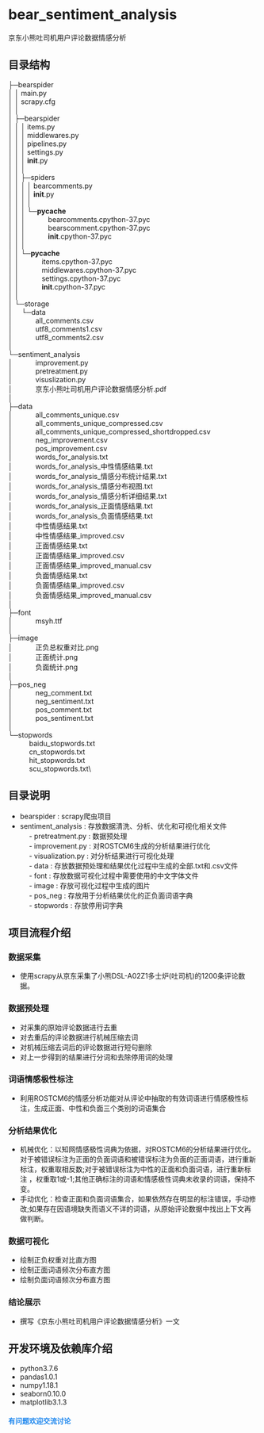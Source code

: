 # bear_sentiment_analysis
京东小熊吐司机用户评论数据情感分析

## 目录结构
├─bearspider\
│  │  main.py\
│  │  scrapy.cfg\
│  │\
│  ├─bearspider\
│  │  │  items.py\
│  │  │  middlewares.py\
│  │  │  pipelines.py\
│  │  │  settings.py\
│  │  │  __init__.py\
│  │  │\
│  │  ├─spiders\
│  │  │  │  bearcomments.py\
│  │  │  │  __init__.py\
│  │  │  │\
│  │  │  └─__pycache__\
│  │  │          &emsp;&emsp;&emsp;bearcomments.cpython-37.pyc\
│  │  │          &emsp;&emsp;&emsp;bearscomment.cpython-37.pyc\
│  │  │          &emsp;&emsp;&emsp;__init__.cpython-37.pyc\
│  │  │\
│  │  └─__pycache__\
│  │          &emsp;&emsp;&emsp;items.cpython-37.pyc\
│  │          &emsp;&emsp;&emsp;middlewares.cpython-37.pyc\
│  │          &emsp;&emsp;&emsp;settings.cpython-37.pyc\
│  │          &emsp;&emsp;&emsp;__init__.cpython-37.pyc\
│  │\
│  └─storage\
│      &emsp;└─data\
│              &emsp;&emsp;&emsp;all_comments.csv\
│              &emsp;&emsp;&emsp;utf8_comments1.csv\
│              &emsp;&emsp;&emsp;utf8_comments2.csv\
│\
└─sentiment_analysis\
    │  &emsp;&emsp;&emsp;improvement.py\
    │  &emsp;&emsp;&emsp;pretreatment.py\
    │  &emsp;&emsp;&emsp;visuslization.py\
    │  &emsp;&emsp;&emsp;京东小熊吐司机用户评论数据情感分析.pdf\
    │\
    ├─data\
    │      &emsp;&emsp;&emsp;all_comments_unique.csv\
    │      &emsp;&emsp;&emsp;all_comments_unique_compressed.csv\
    │      &emsp;&emsp;&emsp;all_comments_unique_compressed_shortdropped.csv\
    │      &emsp;&emsp;&emsp;neg_improvement.csv\
    │      &emsp;&emsp;&emsp;pos_improvement.csv\
    │      &emsp;&emsp;&emsp;words_for_analysis.txt\
    │      &emsp;&emsp;&emsp;words_for_analysis_中性情感结果.txt\
    │      &emsp;&emsp;&emsp;words_for_analysis_情感分布统计结果.txt\
    │      &emsp;&emsp;&emsp;words_for_analysis_情感分布视图.txt\
    │      &emsp;&emsp;&emsp;words_for_analysis_情感分析详细结果.txt\
    │      &emsp;&emsp;&emsp;words_for_analysis_正面情感结果.txt\
    │      &emsp;&emsp;&emsp;words_for_analysis_负面情感结果.txt\
    │      &emsp;&emsp;&emsp;中性情感结果.txt\
    │      &emsp;&emsp;&emsp;中性情感结果_improved.csv\
    │      &emsp;&emsp;&emsp;正面情感结果.txt\
    │      &emsp;&emsp;&emsp;正面情感结果_improved.csv\
    │      &emsp;&emsp;&emsp;正面情感结果_improved_manual.csv\
    │      &emsp;&emsp;&emsp;负面情感结果.txt\
    │      &emsp;&emsp;&emsp;负面情感结果_improved.csv\
    │      &emsp;&emsp;&emsp;负面情感结果_improved_manual.csv\
    │\
    ├─font\
    │      &emsp;&emsp;&emsp;msyh.ttf\
    │\
    ├─image\
    │      &emsp;&emsp;&emsp;正负总权重对比.png\
    │      &emsp;&emsp;&emsp;正面统计.png\
    │      &emsp;&emsp;&emsp;负面统计.png\
    │\
    ├─pos_neg\
    │      &emsp;&emsp;&emsp;neg_comment.txt\
    │      &emsp;&emsp;&emsp;neg_sentiment.txt\
    │      &emsp;&emsp;&emsp;pos_comment.txt\
    │      &emsp;&emsp;&emsp;pos_sentiment.txt\
    │\
    └─stopwords\
            &emsp;&emsp;&emsp;baidu_stopwords.txt\
            &emsp;&emsp;&emsp;cn_stopwords.txt\
            &emsp;&emsp;&emsp;hit_stopwords.txt\
            &emsp;&emsp;&emsp;scu_stopwords.txt\
## 目录说明
- bearspider : scrapy爬虫项目
- sentiment_analysis : 存放数据清洗、分析、优化和可视化相关文件\
&emsp; - pretreatment.py : 数据预处理\
&emsp; - improvement.py : 对ROSTCM6生成的分析结果进行优化\
&emsp; - visualization.py : 对分析结果进行可视化处理\
&emsp; - data : 存放数据预处理和结果优化过程中生成的全部.txt和.csv文件\
&emsp; - font : 存放数据可视化过程中需要使用的中文字体文件\
&emsp; - image : 存放可视化过程中生成的图片\
&emsp; - pos_neg : 存放用于分析结果优化的正负面词语字典\
&emsp; - stopwords : 存放停用词字典
## 项目流程介绍
### 数据采集
- 使用scrapy从京东采集了小熊DSL-A02Z1多士炉(吐司机)的1200条评论数据。
### 数据预处理
- 对采集的原始评论数据进行去重
- 对去重后的评论数据进行机械压缩去词
- 对机械压缩去词后的评论数据进行短句删除
- 对上一步得到的结果进行分词和去除停用词的处理
### 词语情感极性标注
- 利用ROSTCM6的情感分析功能对从评论中抽取的有效词语进行情感极性标注，生成正面、中性和负面三个类别的词语集合
### 分析结果优化
- 机械优化：以知网情感极性词典为依据，对ROSTCM6的分析结果进行优化。对于被错误标注为正面的负面词语和被错误标注为负面的正面词语，进行重新标注，权重取相反数;对于被错误标注为中性的正面和负面词语，进行重新标注 ，权重取1或-1;其他正确标注的词语和情感极性词典未收录的词语，保持不变。
- 手动优化：检查正面和负面词语集合，如果依然存在明显的标注错误，手动修改;如果存在因语境缺失而语义不详的词语，从原始评论数据中找出上下文再做判断。
### 数据可视化
- 绘制正负权重对比直方图
- 绘制正面词语频次分布直方图
- 绘制负面词语频次分布直方图
### 结论展示
- 撰写《京东小熊吐司机用户评论数据情感分析》一文
## 开发环境及依赖库介绍
- python3.7.6
- pandas1.0.1
- numpy1.18.1
- seaborn0.10.0
- matplotlib3.1.3

#### <font color="#1C86EE">有问题欢迎交流讨论</font>
